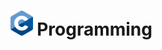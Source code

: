<h1>
  <img src="https://github.com/joshfarias/C/raw/main/images/C_Logo.png" alt="C Logo" height="40">
  Programming
</h1>


